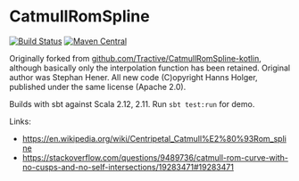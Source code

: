 # CatmullRomSpline

[![Build Status](https://travis-ci.org/Sciss/CatmullRomSpline.svg?branch=master)](https://travis-ci.org/Sciss/CatmullRomSpline)
[![Maven Central](https://maven-badges.herokuapp.com/maven-central/de.sciss/catmullromspline_2.11/badge.svg)](https://maven-badges.herokuapp.com/maven-central/de.sciss/catmullromspline_2.11)

Originally forked from [github.com/Tractive/CatmullRomSpline-kotlin](https://github.com/Tractive/CatmullRomSpline-kotlin),
although basically only the interpolation function has been retained. Original author was Stephan Hener. 
All new code (C)opyright Hanns Holger, published under the same license (Apache 2.0).

Builds with sbt against Scala 2.12, 2.11. Run `sbt test:run` for demo.

Links:
- https://en.wikipedia.org/wiki/Centripetal_Catmull%E2%80%93Rom_spline
- https://stackoverflow.com/questions/9489736/catmull-rom-curve-with-no-cusps-and-no-self-intersections/19283471#19283471
